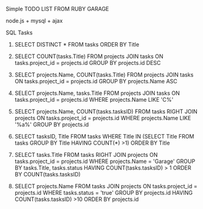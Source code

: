 Simple TODO LIST
FROM RUBY GARAGE

node.js + mysql + ajax

SQL Tasks

1. SELECT DISTINCT * FROM tasks ORDER BY Title

2. SELECT  COUNT(tasks.Title) 
FROM projects JOIN tasks ON tasks.project_id = projects.id 
GROUP BY projects.id DESC

3. SELECT projects.Name, COUNT(tasks.Title) 
FROM projects JOIN tasks ON tasks.project_id = projects.id 
GROUP BY projects.Name ASC

4. SELECT projects.Name, tasks.Title 
FROM projects JOIN tasks ON tasks.project_id = projects.id 
WHERE projects.Name LIKE 'С%'

5. SELECT projects.Name, COUNT(tasks.tasksID) 
FROM tasks RIGHT JOIN projects ON tasks.project_id = projects.id 
WHERE projects.Name LIKE '%а%' GROUP BY projects.id

6. SELECT tasksID, Title 
FROM tasks WHERE Title IN (SELECT Title FROM tasks GROUP BY Title HAVING COUNT(*) >1) ORDER BY Title

7. SELECT tasks.Title 
FROM tasks RIGHT JOIN projects ON tasks.project_id = projects.id 
WHERE projects.Name = 'Garage' GROUP BY tasks.Title, tasks.status HAVING COUNT(tasks.tasksID) > 1 
ORDER BY COUNT(tasks.tasksID)

8. SELECT projects.Name
FROM tasks JOIN projects
ON tasks.project_id = projects.id
WHERE tasks.status = 'true'
GROUP BY projects.id HAVING COUNT(tasks.tasksID) >10
ORDER BY projects.id
